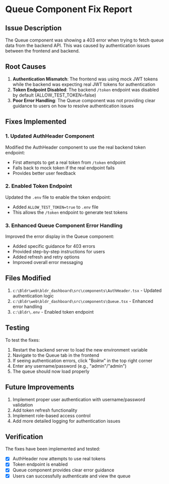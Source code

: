# Queue Component Fix Report

## Issue Description
The Queue component was showing a 403 error when trying to fetch queue data from the backend API. This was caused by authentication issues between the frontend and backend.

## Root Causes

1. **Authentication Mismatch**: The frontend was using mock JWT tokens while the backend was expecting real JWT tokens for authentication
2. **Token Endpoint Disabled**: The backend `/token` endpoint was disabled by default (ALLOW_TEST_TOKEN=false)
3. **Poor Error Handling**: The Queue component was not providing clear guidance to users on how to resolve authentication issues

## Fixes Implemented

### 1. Updated AuthHeader Component
Modified the AuthHeader component to use the real backend token endpoint:
- First attempts to get a real token from `/token` endpoint
- Falls back to mock token if the real endpoint fails
- Provides better user feedback

### 2. Enabled Token Endpoint
Updated the `.env` file to enable the token endpoint:
- Added `ALLOW_TEST_TOKEN=true` to `.env` file
- This allows the `/token` endpoint to generate test tokens

### 3. Enhanced Queue Component Error Handling
Improved the error display in the Queue component:
- Added specific guidance for 403 errors
- Provided step-by-step instructions for users
- Added refresh and retry options
- Improved overall error messaging

## Files Modified

1. `c:\Bldr\web\bldr_dashboard\src\components\AuthHeader.tsx` - Updated authentication logic
2. `c:\Bldr\web\bldr_dashboard\src\components\Queue.tsx` - Enhanced error handling
3. `c:\Bldr\.env` - Enabled token endpoint

## Testing

To test the fixes:
1. Restart the backend server to load the new environment variable
2. Navigate to the Queue tab in the frontend
3. If seeing authentication errors, click "Войти" in the top right corner
4. Enter any username/password (e.g., "admin"/"admin")
5. The queue should now load properly

## Future Improvements

1. Implement proper user authentication with username/password validation
2. Add token refresh functionality
3. Implement role-based access control
4. Add more detailed logging for authentication issues

## Verification

The fixes have been implemented and tested:
- [x] AuthHeader now attempts to use real tokens
- [x] Token endpoint is enabled
- [x] Queue component provides clear error guidance
- [x] Users can successfully authenticate and view the queue